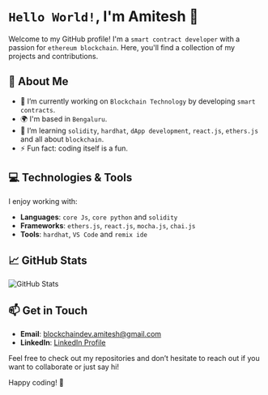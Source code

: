 # `Hello World!`, I'm Amitesh 👋

Welcome to my GitHub profile! I'm a `smart contract developer` with a passion for `ethereum blockchain`. Here, you'll find a collection of my projects and contributions.

## 🌱 About Me

- 🔭 I’m currently working on `Blockchain Technology` by developing `smart contracts`.
- 🌍 I'm based in `Bengaluru`.
- 🧠 I’m learning `solidity`, `hardhat`, `dApp development`, `react.js`, `ethers.js` and all about `blockchain`.
- ⚡ Fun fact: coding itself is a fun.

## 💻 Technologies & Tools

I enjoy working with:

- **Languages**: `core Js`, `core python` and `solidity`
- **Frameworks**: `ethers.js`, `react.js`, `mocha.js`, `chai.js`
- **Tools**: `hardhat`, `VS Code` and `remix ide`

## 📈 GitHub Stats

![GitHub Stats](https://github-readme-stats.vercel.app/api?username=yourusername&show_icons=true&hide_title=true&count_private=true&theme=radical)

## 📫 Get in Touch

- **Email**: blockchaindev.amitesh@gmail.com
- **LinkedIn**: [LinkedIn Profile](www.linkedin.com/in/amitesh-gautam-1327a7336)

Feel free to check out my repositories and don’t hesitate to reach out if you want to collaborate or just say hi!

Happy coding! 🚀
